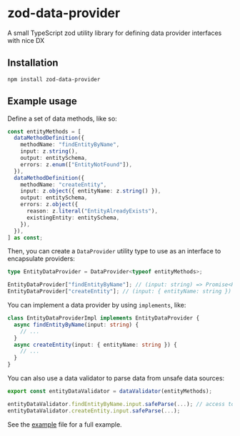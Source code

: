 # zod-data-provider

A small TypeScript zod utility library for defining data provider interfaces with nice DX

## Installation

```
npm install zod-data-provider
```

## Example usage

Define a set of data methods, like so:

```typescript
const entityMethods = [
  dataMethodDefinition({
    methodName: "findEntityByName",
    input: z.string(),
    output: entitySchema,
    errors: z.enum(["EntityNotFound"]),
  }),
  dataMethodDefinition({
    methodName: "createEntity",
    input: z.object({ entityName: z.string() }),
    output: entitySchema,
    errors: z.object({
      reason: z.literal("EntityAlreadyExists"),
      existingEntity: entitySchema,
    }),
  }),
] as const;
```

Then, you can create a `DataProvider` utility type to use as an interface to encapsulate providers:

```typescript
type EntityDataProvider = DataProvider<typeof entityMethods>;

EntityDataProvider["findEntityByName"]; // (input: string) => Promise<ResOk<Entity> | ResErr<EntityNotFound>>
EntityDataProvider["createEntity"]; // (input: { entityName: string }) => Promise<ResOk<Entity> | ResErr<{ reason: "EntityAlreadyExists", existingEntity: Entity}>>
```

You can implement a data provider by using `implements`, like:

```typescript
class EntityDataProviderImpl implements EntityDataProvider {
  async findEntityByName(input: string) {
    // ...
  }
  async createEntity(input: { entityName: string }) {
    // ...
  }
}
```

You can also use a data validator to parse data from unsafe data sources:

```typescript
export const entityDataValidator = dataValidator(entityMethods);

entityDataValidator.findEntityByName.input.safeParse(...); // access to input, output, and errors
entityDataValidator.createEntity.input.safeParse(...);
```

See the [example](./src/example.ts) file for a full example.
